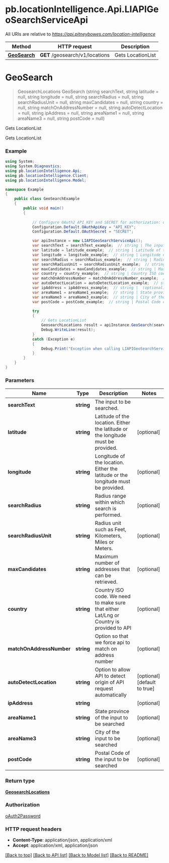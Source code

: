 # pb.locationIntelligence.Api.LIAPIGeoSearchServiceApi

All URIs are relative to *https://api.pitneybowes.com/location-intelligence*

Method | HTTP request | Description
------------- | ------------- | -------------
[**GeoSearch**](LIAPIGeoSearchServiceApi.md#geosearch) | **GET** /geosearch/v1/locations | Gets LocationList


<a name="geosearch"></a>
# **GeoSearch**
> GeosearchLocations GeoSearch (string searchText, string latitude = null, string longitude = null, string searchRadius = null, string searchRadiusUnit = null, string maxCandidates = null, string country = null, string matchOnAddressNumber = null, string autoDetectLocation = null, string ipAddress = null, string areaName1 = null, string areaName3 = null, string postCode = null)

Gets LocationList

Gets LocationList

### Example
```csharp
using System;
using System.Diagnostics;
using pb.locationIntelligence.Api;
using pb.locationIntelligence.Client;
using pb.locationIntelligence.Model;

namespace Example
{
    public class GeoSearchExample
    {
        public void main()
        {
            
            // Configure OAuth2 API_KEY and SECRET for authorization: oAuth2Password
            Configuration.Default.OAuthApiKey = "API_KEY";
            Configuration.Default.OAuthSecret = "SECRET";

            var apiInstance = new LIAPIGeoSearchServiceApi();
            var searchText = searchText_example;  // string | The input to be searched.
            var latitude = latitude_example;  // string | Latitude of the location. Either the latitude or the longitude must be provided. (optional) 
            var longitude = longitude_example;  // string | Longitude of the location. Either the latitude or the longitude must be provided. (optional) 
            var searchRadius = searchRadius_example;  // string | Radius range within which search is performed. (optional) 
            var searchRadiusUnit = searchRadiusUnit_example;  // string | Radius unit such as Feet, Kilometers, Miles or Meters. (optional) 
            var maxCandidates = maxCandidates_example;  // string | Maximum number of addresses that can be retrieved. (optional) 
            var country = country_example;  // string | Country ISO code. We need to make sure that either Lat/Lng or Country is provided to API (optional) 
            var matchOnAddressNumber = matchOnAddressNumber_example;  // string | Option so that we force api to match on address number (optional) 
            var autoDetectLocation = autoDetectLocation_example;  // string | Option to allow API to detect origin of API request automatically (optional)  (default to true)
            var ipAddress = ipAddress_example;  // string |  (optional) 
            var areaName1 = areaName1_example;  // string | State province of the input to be searched (optional) 
            var areaName3 = areaName3_example;  // string | City of the input to be searched (optional) 
            var postCode = postCode_example;  // string | Postal Code of the input to be searched (optional) 

            try
            {
                // Gets LocationList
                GeosearchLocations result = apiInstance.GeoSearch(searchText, latitude, longitude, searchRadius, searchRadiusUnit, maxCandidates, country, matchOnAddressNumber, autoDetectLocation, ipAddress, areaName1, areaName3, postCode);
                Debug.WriteLine(result);
            }
            catch (Exception e)
            {
                Debug.Print("Exception when calling LIAPIGeoSearchServiceApi.GeoSearch: " + e.Message );
            }
        }
    }
}
```

### Parameters

Name | Type | Description  | Notes
------------- | ------------- | ------------- | -------------
 **searchText** | **string**| The input to be searched. | 
 **latitude** | **string**| Latitude of the location. Either the latitude or the longitude must be provided. | [optional] 
 **longitude** | **string**| Longitude of the location. Either the latitude or the longitude must be provided. | [optional] 
 **searchRadius** | **string**| Radius range within which search is performed. | [optional] 
 **searchRadiusUnit** | **string**| Radius unit such as Feet, Kilometers, Miles or Meters. | [optional] 
 **maxCandidates** | **string**| Maximum number of addresses that can be retrieved. | [optional] 
 **country** | **string**| Country ISO code. We need to make sure that either Lat/Lng or Country is provided to API | [optional] 
 **matchOnAddressNumber** | **string**| Option so that we force api to match on address number | [optional] 
 **autoDetectLocation** | **string**| Option to allow API to detect origin of API request automatically | [optional] [default to true]
 **ipAddress** | **string**|  | [optional] 
 **areaName1** | **string**| State province of the input to be searched | [optional] 
 **areaName3** | **string**| City of the input to be searched | [optional] 
 **postCode** | **string**| Postal Code of the input to be searched | [optional] 

### Return type

[**GeosearchLocations**](GeosearchLocations.md)

### Authorization

[oAuth2Password](../README.md#oAuth2Password)

### HTTP request headers

 - **Content-Type**: application/json, application/xml
 - **Accept**: application/xml, application/json

[[Back to top]](#) [[Back to API list]](../README.md#documentation-for-api-endpoints) [[Back to Model list]](../README.md#documentation-for-models) [[Back to README]](../README.md)

